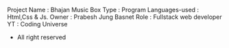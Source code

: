 Project Name : Bhajan Music Box
Type : Program
Languages-used : Html,Css & Js.
Owner : Prabesh Jung Basnet
Role : Fullstack web developer
YT : Coding Universe

* All right reserved 
